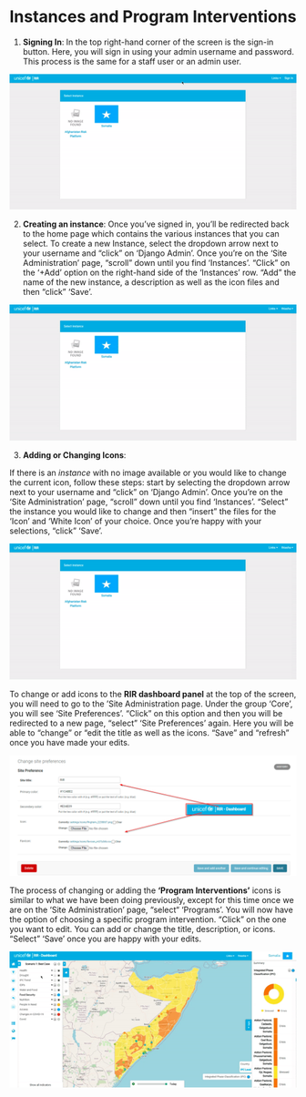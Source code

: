 # **Instances and Program Interventions**

1. **Signing In**:
In the top right-hand corner of the screen is the sign-in button. Here, you will sign in using your admin username and password. This process is the same for a staff user 
or an admin user. 
> 
![Signing in](../img/login.gif "Signing in")
> 
> 
2.  **Creating an instance**: 
Once you’ve signed in, you’ll be redirected back to the home page which contains the various instances that you can select. To create a new Instance, select the
dropdown arrow next to your username and “click” on ‘Django Admin’. Once you’re on the ‘Site Administration’ page, “scroll” down until you find ‘Instances’. 
“Click” on the ‘+Add’ option on the right-hand side of the ‘Instances’ row. “Add” the name of the new instance, a description as well as the icon files 
and then “click” ‘Save’.
> 
![Creating a New Instance](../img/new-instance.gif "Creating a New Instance")

3. **Adding or Changing Icons**:

If there is an *instance* with no image available or you would like to change the current icon, follow these steps: start by selecting the dropdown arrow next to
your username and “click” on ‘Django Admin’. Once you’re on the ‘Site Administration’ page, “scroll” down until you find ‘Instances’. “Select” the instance 
you would like to change and then “insert” the files for the ‘Icon’ and ‘White Icon’ of your choice. Once you’re happy with your selections, “click” ‘Save’.
> 
![ Changing and Instance Icon](../img/instance-icon.gif "Changing and Instance Icon")
> 
> 
To change or add icons to the **RIR dashboard panel** at the top of the screen, you will need to go to the ’Site Administration page. Under the group ‘Core’,
you will see ‘Site Preferences’. “Click” on this option and then you will be redirected to a new page, “select” ‘Site Preferences’ again. Here you will be able
to “change” or “edit the title as well as the icons. “Save” and “refresh” once you have made your edits.
> 
![ Site Preference ](../img/site-preference.png "Site Preference")
> 
> 
The process of changing or adding the **‘Program Interventions’** icons is similar to what we have been doing previously, except for this time once we are on the 
‘Site Administration’ page, “select“ ‘Programs’.  You will now have the option of choosing a specific program intervention. “Click” on the one you want to edit.
You can add or change the title, description, or icons. “Select” ‘Save’ once you are happy with your edits.
> 
![ Program Intervention Icon](../img/program-intervention-icon.gif "Program Interventions Icon")
> 
> 
